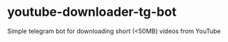 # youtube-downloader-tg-bot
Simple telegram bot for downloading short (&lt;50MB) videos from YouTube
